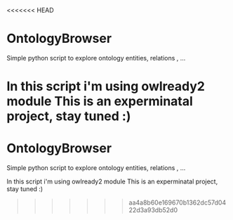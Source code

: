 <<<<<<< HEAD
# OntologyBrowser
Simple python script to explore ontology entities, relations , ...

In this script i'm using owlready2 module
This is an experminatal project, stay tuned :)
=======
# OntologyBrowser
Simple python script to explore ontology entities, relations , ...

In this script i'm using owlready2 module
This is an experminatal project, stay tuned :)
>>>>>>> aa4a8b60e169670b1362dc57d0422d3a93db52d0
